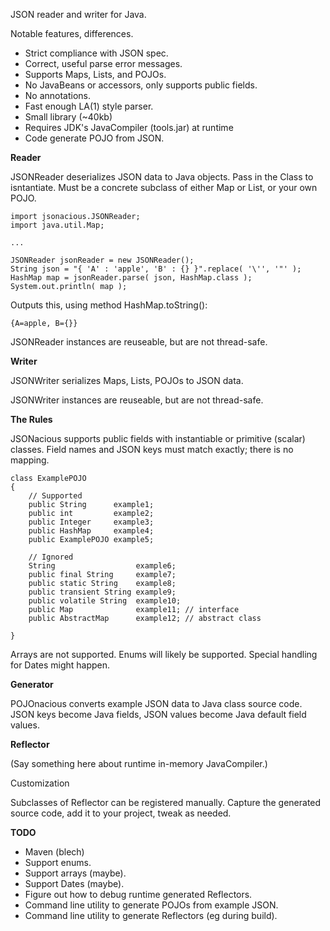 JSON reader and writer for Java. 

Notable features, differences.

 - Strict compliance with JSON spec.
 - Correct, useful parse error messages.
 - Supports Maps, Lists, and POJOs.
 - No JavaBeans or accessors, only supports public fields.
 - No annotations.
 - Fast enough LA(1) style parser.
 - Small library (~40kb)
 - Requires JDK's JavaCompiler (tools.jar) at runtime
 - Code generate POJO from JSON.

**Reader**

JSONReader deserializes JSON data to Java objects. Pass in the Class 
to isntantiate. Must be a concrete subclass of either Map or List, or 
your own POJO. 

    import jsonacious.JSONReader;
    import java.util.Map;

    ...
    
    JSONReader jsonReader = new JSONReader();
    String json = "{ 'A' : 'apple', 'B' : {} }".replace( '\'', '"' );
    HashMap map = jsonReader.parse( json, HashMap.class );
    System.out.println( map );

Outputs this, using method HashMap.toString():

    {A=apple, B={}}

JSONReader instances are reuseable, but are not thread-safe.

**Writer**

JSONWriter serializes Maps, Lists, POJOs to JSON data.

JSONWriter instances are reuseable, but are not thread-safe.


**The Rules**

JSONacious supports public fields with instantiable or primitive (scalar)
classes. Field names and JSON keys must match exactly; there is no mapping.

    class ExamplePOJO 
    {
        // Supported
        public String      example1;
        public int         example2;
        public Integer     example3;
        public HashMap     example4;
        public ExamplePOJO example5;
        
        // Ignored
        String                  example6;
        public final String     example7;
        public static String    example8;
        public transient String example9;
        public volatile String  example10;
        public Map              example11; // interface
        public AbstractMap      example12; // abstract class
        
    }

Arrays are not supported. Enums will likely be supported. Special 
handling for Dates might happen.

**Generator**

POJOnacious converts example JSON data to Java class source code. JSON 
keys become Java fields, JSON values become Java default field values.

**Reflector**

(Say something here about runtime in-memory JavaCompiler.)

Customization

Subclasses of Reflector can be registered manually. Capture the generated 
source code, add it to your project, tweak as needed.

**TODO**

 - Maven (blech)
 - Support enums.
 - Support arrays (maybe).
 - Support Dates (maybe).
 - Figure out how to debug runtime generated Reflectors.
 - Command line utility to generate POJOs from example JSON.
 - Command line utility to generate Reflectors (eg during build).